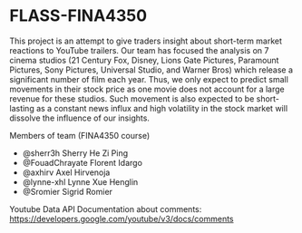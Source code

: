 # FLASS-FINA4350
This project is an attempt to give traders insight about short-term market reactions to YouTube trailers.  Our team has focused the analysis on 7 cinema studios (21 Century Fox, Disney, Lions Gate Pictures, Paramount Pictures, Sony Pictures, Universal Studio, and Warner Bros) which release a significant number of film each year.  Thus, we only expect to predict small movements in their stock price as one movie does not account for a large revenue for these studios. Such movement is also expected to be short-lasting as a constant news influx and high volatility in the stock market will dissolve the influence of our insights.

Members of team (FINA4350 course)
- @sherr3h Sherry He Zi Ping
- @FouadChrayate Florent Idargo
- @axhirv Axel Hirvenoja
- @lynne-xhl Lynne Xue Henglin 
- @Sromier Sigrid Romier


Youtube Data API Documentation about comments: https://developers.google.com/youtube/v3/docs/comments
